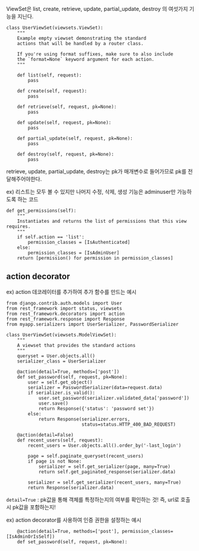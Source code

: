 ViewSet은 list, create, retrieve, update, partial_update, destroy 의 여섯가지 기능을 지닌다.

```
class UserViewSet(viewsets.ViewSet):
    """
    Example empty viewset demonstrating the standard
    actions that will be handled by a router class.

    If you're using format suffixes, make sure to also include
    the `format=None` keyword argument for each action.
    """

    def list(self, request):
        pass

    def create(self, request):
        pass

    def retrieve(self, request, pk=None):
        pass

    def update(self, request, pk=None):
        pass

    def partial_update(self, request, pk=None):
        pass

    def destroy(self, request, pk=None):
        pass
```
retrieve, update, partial_update, destroy는 pk가 매개변수로 들어가므로 pk를 전달해주어야한다.


ex) 리스트는 모두 볼 수 있지만 나머지 수정, 삭제, 생성 기능은 adminuser만 가능하도록 하는 코드
```
def get_permissions(self):
    """
    Instantiates and returns the list of permissions that this view requires.
    """
    if self.action == 'list':
        permission_classes = [IsAuthenticated]
    else:
        permission_classes = [IsAdminUser]
    return [permission() for permission in permission_classes]
```




## action decorator

ex) action 데코레이터를 추가하여 추가 함수를 만드는 예시
```
from django.contrib.auth.models import User
from rest_framework import status, viewsets
from rest_framework.decorators import action
from rest_framework.response import Response
from myapp.serializers import UserSerializer, PasswordSerializer

class UserViewSet(viewsets.ModelViewSet):
    """
    A viewset that provides the standard actions
    """
    queryset = User.objects.all()
    serializer_class = UserSerializer

    @action(detail=True, methods=['post'])
    def set_password(self, request, pk=None):
        user = self.get_object()
        serializer = PasswordSerializer(data=request.data)
        if serializer.is_valid():
            user.set_password(serializer.validated_data['password'])
            user.save()
            return Response({'status': 'password set'})
        else:
            return Response(serializer.errors,
                            status=status.HTTP_400_BAD_REQUEST)

    @action(detail=False)
    def recent_users(self, request):
        recent_users = User.objects.all().order_by('-last_login')

        page = self.paginate_queryset(recent_users)
        if page is not None:
            serializer = self.get_serializer(page, many=True)
            return self.get_paginated_response(serializer.data)

        serializer = self.get_serializer(recent_users, many=True)
        return Response(serializer.data)
```
`detail=True` : pk값을 통해 객체를 특정하는지의 여부를 확인하는 것! 즉, url로 호출 시 pk값을 포함하는지! 


ex) action decorator를 사용하여 인증 권한을 설정하는 예시
```
    @action(detail=True, methods=['post'], permission_classes=[IsAdminOrIsSelf])
    def set_password(self, request, pk=None):
```
